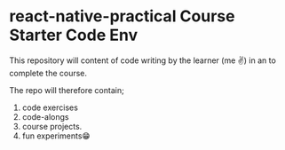 # react-native-practical Course Starter Code Env

This repository will content of code writing by the learner (me ✌) in an to complete the course.

The repo will therefore contain;

1. code exercises
2. code-alongs
3. course projects.
4. fun experiments😁
